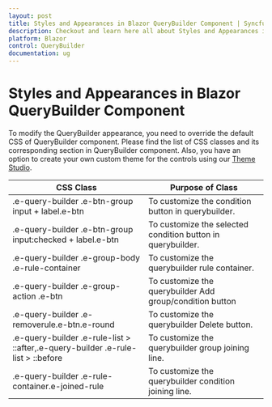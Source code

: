 ```yaml
---
layout: post
title: Styles and Appearances in Blazor QueryBuilder Component | Syncfusion
description: Checkout and learn here all about Styles and Appearances in Syncfusion Blazor QueryBuilder component and more.
platform: Blazor
control: QueryBuilder
documentation: ug
---
```


# Styles and Appearances in Blazor QueryBuilder Component

To modify the QueryBuilder appearance, you need to override the default CSS of QueryBuilder component. Please find the list of CSS classes and its corresponding section in QueryBuilder component. Also, you have an option to create your own custom theme for the controls using our [Theme Studio](https://blazor.syncfusion.com/themestudio/?theme=material).

| CSS Class | Purpose of Class |
| ----- | ----- |
| .e-query-builder .e-btn-group input + label.e-btn | To customize the condition button in querybuilder. | 
| .e-query-builder .e-btn-group input:checked + label.e-btn | To customize the selected condition button in querybuilder. |
| .e-query-builder .e-group-body .e-rule-container | To customize the querybuilder rule container. |
| .e-query-builder .e-group-action .e-btn | To customize the querybuilder Add group/condition button |
| .e-query-builder .e-removerule.e-btn.e-round | To customize the querybuilder Delete button. |
| .e-query-builder .e-rule-list > ::after,.e-query-builder .e-rule-list > ::before | To customize the querybuilder group joining line. |
| .e-query-builder .e-rule-container.e-joined-rule | To customize the querybuilder condition joining line. |